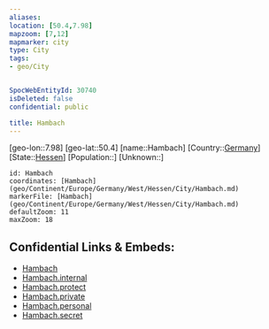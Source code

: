 ```yaml
---
aliases: 
location: [50.4,7.98]
mapzoom: [7,12] 
mapmarker: city 
type: City
tags:
- geo/City


SpocWebEntityId: 30740
isDeleted: false
confidential: public

title: Hambach
---
```

[geo-lon::7.98]
[geo-lat::50.4]
[name::Hambach]
[Country::[Germany](geo/Continent/Europe/Germany.md)]
[State::[Hessen](geo/Continent/Europe/Germany/West/Hessen.md)]
[Population::]
[Unknown::]


```leaflet
id: Hambach
coordinates: [Hambach](geo/Continent/Europe/Germany/West/Hessen/City/Hambach.md)
markerFile: [Hambach](geo/Continent/Europe/Germany/West/Hessen/City/Hambach.md)
defaultZoom: 11 
maxZoom: 18
```


## Confidential Links & Embeds: 
- [Hambach](../../../../../../../../_public/geo/Continent/Europe/Germany/West/Hessen/City/Hambach.md) 
- [Hambach.internal](../../../../../../../../_internal/geo/Continent/Europe/Germany/West/Hessen/City/Hambach.internal.md) 
- [Hambach.protect](../../../../../../../../_protect/geo/Continent/Europe/Germany/West/Hessen/City/Hambach.protect.md) 
- [Hambach.private](../../../../../../../../_private/geo/Continent/Europe/Germany/West/Hessen/City/Hambach.private.md) 
- [Hambach.personal](../../../../../../../../_personal/geo/Continent/Europe/Germany/West/Hessen/City/Hambach.personal.md) 
- [Hambach.secret](../../../../../../../../_secret/geo/Continent/Europe/Germany/West/Hessen/City/Hambach.secret.md) 
